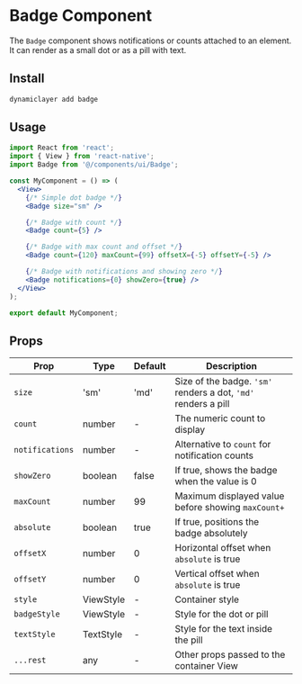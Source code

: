 # Badge Component

The `Badge` component shows notifications or counts attached to an element. It can render as a small dot or as a pill with text.

## Install

```bash
dynamiclayer add badge
```

## Usage

```jsx
import React from 'react';
import { View } from 'react-native';
import Badge from '@/components/ui/Badge';

const MyComponent = () => (
  <View>
    {/* Simple dot badge */}
    <Badge size="sm" />

    {/* Badge with count */}
    <Badge count={5} />

    {/* Badge with max count and offset */}
    <Badge count={120} maxCount={99} offsetX={-5} offsetY={-5} />

    {/* Badge with notifications and showing zero */}
    <Badge notifications={0} showZero={true} />
  </View>
);

export default MyComponent;
```

## Props

| Prop | Type | Default | Description |
|------|------|---------|-------------|
| `size` | 'sm' | 'md' | Size of the badge. `'sm'` renders a dot, `'md'` renders a pill |
| `count` | number | - | The numeric count to display |
| `notifications` | number | - | Alternative to `count` for notification counts |
| `showZero` | boolean | false | If true, shows the badge when the value is 0 |
| `maxCount` | number | 99 | Maximum displayed value before showing `maxCount+` |
| `absolute` | boolean | true | If true, positions the badge absolutely |
| `offsetX` | number | 0 | Horizontal offset when `absolute` is true |
| `offsetY` | number | 0 | Vertical offset when `absolute` is true |
| `style` | ViewStyle | - | Container style |
| `badgeStyle` | ViewStyle | - | Style for the dot or pill |
| `textStyle` | TextStyle | - | Style for the text inside the pill |
| `...rest` | any | - | Other props passed to the container View |

